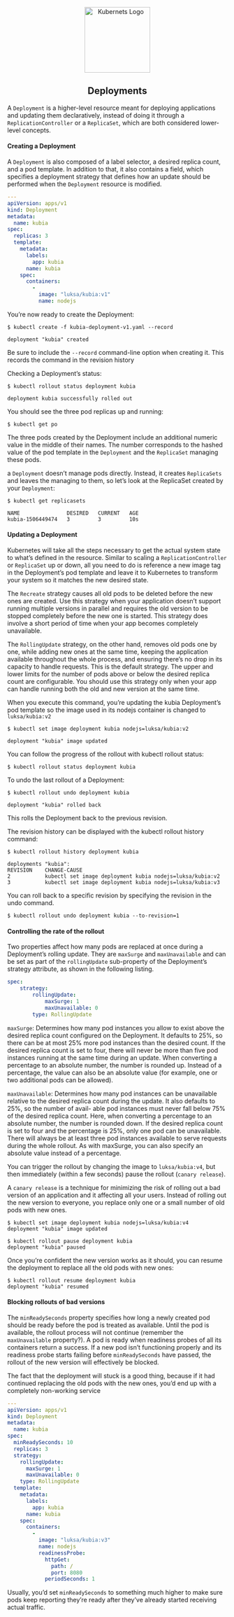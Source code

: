 <p align="center">
    <img alt="Kubernets Logo" src="https://cdn.worldvectorlogo.com/logos/kubernets.svg" height="150" />
    <h2 align="center">Deployments</h2>
</p>


A `Deployment` is a higher-level resource meant for deploying applications and updating them declaratively, instead of doing it through a `ReplicationController` or a `ReplicaSet`, which are both considered lower-level concepts.

#### Creating a Deployment

A `Deployment` is also composed of a label selector, a desired replica count, and a pod template. In addition to that, it also contains a field, which specifies a deployment strategy that defines how an update should be performed when the `Deployment` resource is modified.

```yaml
---
apiVersion: apps/v1
kind: Deployment
metadata:
  name: kubia
spec:
  replicas: 3
  template:
    metadata:
      labels:
        app: kubia
      name: kubia
    spec:
      containers:
        -
          image: "luksa/kubia:v1"
          name: nodejs
```

You’re now ready to create the Deployment:

```console
$ kubectl create -f kubia-deployment-v1.yaml --record

deployment "kubia" created
```

Be sure to include the `--record` command-line option when creating it. This records the command in the revision history

Checking a Deployment’s status:

```console
$ kubectl rollout status deployment kubia

deployment kubia successfully rolled out
```

You should see the three pod replicas up and running:

```console
$ kubectl get po
```

The three pods created by the Deployment include an additional numeric value in the middle of their names. The number corresponds to the hashed value of the pod template in the `Deployment` and the `ReplicaSet` managing these pods.

a `Deployment` doesn’t manage pods directly. Instead, it creates `ReplicaSets` and leaves the managing to them, so let’s look at the ReplicaSet created by your `Deployment`:

```console
$ kubectl get replicasets

NAME               DESIRED   CURRENT   AGE
kubia-1506449474   3         3         10s
```


#### Updating a Deployment

Kubernetes will take all the steps necessary to get the actual system state to what’s defined in the resource. Similar to scaling a `ReplicationController` or `ReplicaSet` up or down, all you need to do is reference a new image tag in the Deployment’s pod template and leave it to Kubernetes to transform your system so it matches the new desired state.

The `Recreate` strategy causes all old pods to be deleted before the new ones are created. Use this strategy when your application doesn’t support running multiple versions in parallel and requires the old version to be stopped completely before the new one is started. This strategy does involve a short period of time when your app becomes completely unavailable.

The `RollingUpdate` strategy, on the other hand, removes old pods one by one, while adding new ones at the same time, keeping the application available throughout the whole process, and ensuring there’s no drop in its capacity to handle requests. This is the default strategy. The upper and lower limits for the number of pods above or below the desired replica count are configurable. You should use this strategy only when your app can handle running both the old and new version at the same time.

When you execute this command, you’re updating the kubia Deployment’s pod template so the image used in its nodejs container is changed to `luksa/kubia:v2`

```console
$ kubectl set image deployment kubia nodejs=luksa/kubia:v2

deployment "kubia" image updated
```

You can follow the progress of the rollout with kubectl rollout status:

```console
$ kubectl rollout status deployment kubia
```

To undo the last rollout of a Deployment:

```console
$ kubectl rollout undo deployment kubia

deployment "kubia" rolled back
```

This rolls the Deployment back to the previous revision.

The revision history can be displayed with the kubectl rollout history command:

```console
$ kubectl rollout history deployment kubia

deployments "kubia":
REVISION    CHANGE-CAUSE
2           kubectl set image deployment kubia nodejs=luksa/kubia:v2
3           kubectl set image deployment kubia nodejs=luksa/kubia:v3
```

You can roll back to a specific revision by specifying the revision in the undo command.

```console
$ kubectl rollout undo deployment kubia --to-revision=1
```


#### Controlling the rate of the rollout

Two properties affect how many pods are replaced at once during a Deployment’s rolling update. They are `maxSurge` and `maxUnavailable` and can be set as part of the `rollingUpdate` sub-property of the Deployment’s strategy attribute, as shown in the following listing.

```yaml
spec:
    strategy:
        rollingUpdate:
            maxSurge: 1
            maxUnavailable: 0
        type: RollingUpdate
```

`maxSurge`: Determines how many pod instances you allow to exist above the desired replica count configured on the Deployment. It defaults to 25%, so there can be at most 25% more pod instances than the desired count. If the desired replica count is set to four, there will never be more than five pod instances running at the same time during an update. When converting a percentage to an absolute number, the number is rounded up. Instead of a percentage, the value can also be an absolute value (for example, one or two additional pods can be allowed).

`maxUnavailable`: Determines how many pod instances can be unavailable relative to the desired replica count during the update. It also defaults to 25%, so the number of avail- able pod instances must never fall below 75% of the desired replica count. Here, when converting a percentage to an absolute number, the number is rounded down. If the desired replica count is set to four and the percentage is 25%, only one pod can be unavailable. There will always be at least three pod instances available to serve requests during the whole rollout. As with maxSurge, you can also specify an absolute value instead of a percentage.


You can trigger the rollout by changing the image to `luksa/kubia:v4`, but then immediately (within a few seconds) pause the rollout (`canary release`).

A `canary release` is a technique for minimizing the risk of rolling out a bad version of an application and it affecting all your users. Instead of rolling out the new version to everyone, you replace only one or a small number of old pods with new ones.

```console
$ kubectl set image deployment kubia nodejs=luksa/kubia:v4
deployment "kubia" image updated

$ kubectl rollout pause deployment kubia
deployment "kubia" paused
```

Once you’re confident the new version works as it should, you can resume the deployment to replace all the old pods with new ones:

```console
$ kubectl rollout resume deployment kubia
deployment "kubia" resumed
```

#### Blocking rollouts of bad versions

The `minReadySeconds` property specifies how long a newly created pod should be ready before the pod is treated as available. Until the pod is available, the rollout process will not continue (remember the `maxUnavailable` property?). A pod is ready when readiness probes of all its containers return a success. If a new pod isn’t functioning properly and its readiness probe starts failing before `minReadySeconds` have passed, the rollout of the new version will effectively be blocked.

The fact that the deployment will stuck is a good thing, because if it had continued replacing the old pods with the new ones, you’d end up with a completely non-working service

```yaml
---
apiVersion: apps/v1
kind: Deployment
metadata:
  name: kubia
spec:
  minReadySeconds: 10
  replicas: 3
  strategy:
    rollingUpdate:
      maxSurge: 1
      maxUnavailable: 0
    type: RollingUpdate
  template:
    metadata:
      labels:
        app: kubia
      name: kubia
    spec:
      containers:
        -
          image: "luksa/kubia:v3"
          name: nodejs
          readinessProbe:
            httpGet:
              path: /
              port: 8080
            periodSeconds: 1
```

Usually, you’d set `minReadySeconds` to something much higher to make sure pods keep reporting they’re ready after they’ve already started receiving actual traffic.